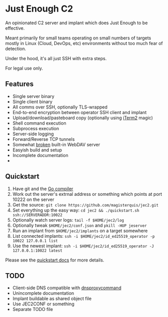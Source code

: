 Just Enough C2
==============
An opinionated C2 server and implant which does Just Enough to be effective.

Meant primarily for small teams operating on small numbers of targets mostly
in Linux (Cloud, DevOps, etc) environments without too much fear of detection.

Under the hood, it's all just SSH with extra steps.

For legal use only.

Features
--------
- Single server binary
- Single client binary
- All comms over SSH, optionally TLS-wrapped
- End-to-end encryption between operator SSH client and implant
- Upload/download/pasteboard copy (optionally using [iTerm2](https://iterm2.com) magic)
- Shell command execution
- Subprocess execution
- Server-side logging
- Forward/Reverse TCP tunnels
- Somewhat
  [broken](https://github.com/golang/go/issues?q=is%3Aissue+is%3Aopen+x%2Fnet%2Fwebdav+)
  built-in WebDAV server
- Easyish build and setup
- Incomplete documentation
-

Quickstart
----------
1. Have git and the [Go compiler](https://go.dev/doc/install)
2. Work out the server's extrnal address or something which points at port
   10222 on the server
2. Get the source:
   `git clone https://github.com/magisterquis/jec2.git`
3. Set everything up the easy way:
   `cd jec2 && ./quickstart.sh ssh://SERVERADDR:10022`
4. Optionally watch server logs:
   `tail -f $HOME/jec2/log`
4. Optionally tweak `$HOME/jec2/conf.json` and `pkill -HUP jeserver`
5. Run an implant from `$HOME/jec2/implants` on a target somewhere
6. List connected implants:
   `ssh -i $HOME/jec2/id_ed25519_operator -p 10022 127.0.0.1 list`
7. Use the newest implant:
   `ssh -i $HOME/jec2/id_ed25519_operator -J 127.0.0.1:10022 latest`

Please see the [quickstart docs](./doc/quickstart.sh.md) for more details.

TODO
----
- Client-side DNS compatible with
  [dnsproxycommand](https://github.com/magisterquis/dnsproxycommand)
- Unincomplete documentation
- Implant buildable as shared object file
- Use JEC2CONF or something
- Separate TODO file
